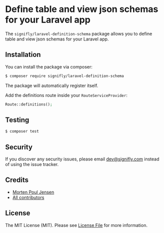 # Define table and view json schemas for your Laravel app

The `signifly/laravel-definition-schema` package allows you to define table and view json schemas for your Laravel app.

## Installation

You can install the package via composer:

```bash
$ composer require signifly/laravel-definition-schema
```

The package will automatically register itself.

Add the definitions route inside your `RouteServiceProvider`:
```php
Route::definitions();
```

## Testing
```bash
$ composer test
```

## Security

If you discover any security issues, please email dev@signifly.com instead of using the issue tracker.

## Credits

- [Morten Poul Jensen](https://github.com/pactode)
- [All contributors](../../contributors)

## License

The MIT License (MIT). Please see [License File](LICENSE.md) for more information.
